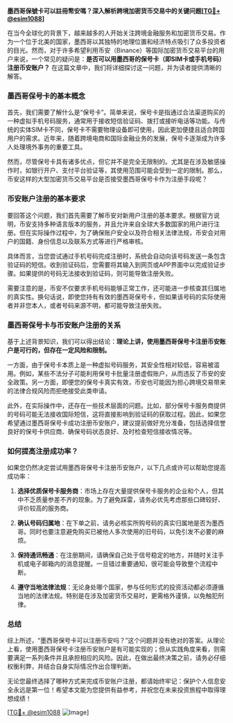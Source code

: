 **墨西哥保號卡可以註冊幣安嗎？深入解析跨境加密货币交易中的关键问题[[TG💪+ @esim1088](https://t.me/s/esim1088)]**

在当今全球化的背景下，越来越多的人开始关注跨境金融服务和加密货币交易。作为一个位于北美的国家，墨西哥以其独特的地理位置和经济特点吸引了众多投资者的目光。然而，对于许多希望利用币安（Binance）等国际加密货币交易平台的用户来说，一个常见的疑问是：**是否可以用墨西哥的保号卡（即SIM卡或手机号码）注册币安账户？** 在这篇文章中，我们将详细探讨这一问题，并为读者提供清晰的解答。

### 墨西哥保号卡的基本概念

首先，我们需要了解什么是“保号卡”。简单来说，保号卡是指通过合法渠道购买的一种虚拟手机号码服务，通常用于接收短信验证码、拨打或接听电话等功能。与传统的实体SIM卡不同，保号卡不需要物理设备即可使用，因此更加便捷且适合跨国用户的需求。近年来，随着跨境电商和国际金融业务的发展，保号卡逐渐成为许多人处理境外事务的重要工具。

然而，尽管保号卡具有诸多优点，但它并不是完全无限制的。尤其是在涉及敏感操作时，如银行开户、支付平台验证等，其使用范围可能会受到一定的限制。那么，币安这样的大型加密货币交易平台是否接受墨西哥保号卡作为注册手段呢？

### 币安账户注册的基本要求

要回答这个问题，我们首先需要了解币安对新用户注册的基本要求。根据官方说明，币安支持多种语言版本的服务，并且允许来自全球大多数国家的用户进行注册。但在实际操作过程中，为了确保账户安全以及符合相关法律法规，币安会对用户的国籍、身份信息以及联系方式等进行严格审核。

具体而言，当您尝试通过手机号码完成注册时，系统会自动向该号码发送一条包含验证码的短信。收到验证码后，您需要将其输入到网页或APP界面中以完成验证步骤。如果提供的号码无法接收到验证码，则可能导致注册失败。

需要注意的是，币安不仅要求手机号码能够正常工作，还可能进一步核查其归属地的真实性。换句话说，即使您持有有效的墨西哥保号卡，但如果该号码的实际使用者并非您本人，或者号码来源不明，都可能导致注册失败。

### 墨西哥保号卡与币安账户注册的关系

基于上述背景知识，我们可以得出结论：**理论上讲，使用墨西哥保号卡注册币安账户是可行的，但存在一定风险和限制。**

一方面，由于保号卡本质上是一种虚拟号码服务，其安全性相对较低，容易被滥用。例如，某些不法分子可能利用保号卡批量注册虚假账户，从而违反了币安的安全政策。另一方面，即便您的保号卡真实有效，币安也可能因为担心跨境交易带来的法律合规风险而拒绝接受此类申请。

此外，在实际操作中，还存在一些技术层面的问题。比如，部分保号卡服务商提供的号码可能无法接收国际短信，这将直接影响到验证码的获取过程。因此，如果您希望通过墨西哥保号卡成功注册币安账户，建议提前做好充分准备，包括选择信誉良好的保号卡供应商、确保号码状态良好、及时检查短信接收情况等。

### 如何提高注册成功率？

如果您仍然决定尝试用墨西哥保号卡注册币安账户，以下几点或许可以帮助您提高成功率：

1. **选择优质保号卡服务商**：市场上存在大量提供保号卡服务的企业和个人，但其中不乏质量参差不齐的现象。为了避免踩雷，请务必优先考虑那些口碑较好、评价较高的服务商。
   
2. **确认号码归属地**：在下单之前，请务必核实所购号码的真实归属地是否为墨西哥。同时也要注意避免购买已被他人多次使用的旧号码，以免引发不必要的麻烦。

3. **保持通讯畅通**：在注册期间，请确保自己处于信号稳定的地方，并随时关注手机或电子邮箱内的消息提醒。一旦错过重要通知，很可能会导致整个流程中断。

4. **遵守当地法律法规**：无论身处哪个国家，参与任何形式的投资活动都必须遵循当地的法律法规。特别是在涉及加密货币交易时，更需格外谨慎，以免触犯刑律。

### 总结

综上所述，“墨西哥保号卡可以注册币安吗？”这个问题并没有绝对的答案。从理论上看，使用墨西哥保号卡注册币安账户是有可能实现的；但从实践角度来看，则需要满足一系列条件并且承担相应的风险。因此，在做出最终决策之前，请务必仔细权衡利弊，并结合自身实际情况作出合理判断。

无论您最终选择了哪种方式来完成币安账户注册，都请始终牢记：保护个人信息安全永远是第一位！希望本文能为您提供有益参考，并祝您在未来投资旅程中取得理想成绩！

[[TG💪+ @esim1088](https://t.me/s/esim1088) ![Image](https://i.postimg.cc/4NQfJmqS/Snipaste-2025-05-13-00-14-12.png)]